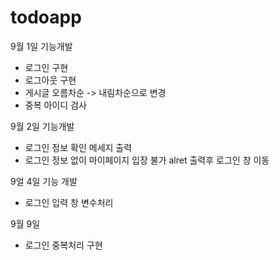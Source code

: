# todoapp
9월 1일 기능개발
- 로그인 구현
- 로그아웃 구현
- 게시글 오름차순 -> 내림차순으로 변경
- 중복 아이디 검사

9월 2일 기능개발
- 로그인 정보 확인 메세지 출력
- 로그인 정보 없이 마이페이지 입장 불가 alret 출력후 로그인 창 이동

9얼 4일 기능 개발
- 로그인 입력 창 변수처리

9월 9일
- 로그인 중복처리 구현